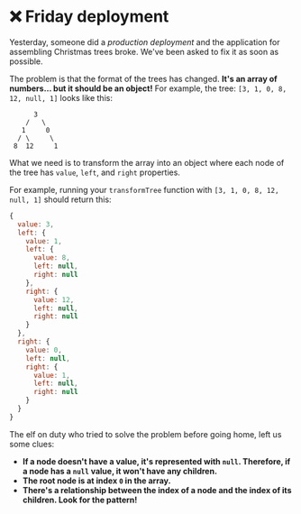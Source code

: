 # ❌ Friday deployment

Yesterday, someone did a _production deployment_ and the application for assembling Christmas trees broke. We've been asked to fix it as soon as possible.

The problem is that the format of the trees has changed. **It's an array of numbers… but it should be an object!** For example, the tree: `[3, 1, 0, 8, 12, null, 1]` looks like this:

```
      3
    /   \
   1     0
  / \     \
 8  12     1
```

What we need is to transform the array into an object where each node of the tree has `value`, `left`, and `right` properties.

For example, running your `transformTree` function with `[3, 1, 0, 8, 12, null, 1]` should return this:

```javascript
{
  value: 3,
  left: {
    value: 1,
    left: {
      value: 8,
      left: null,
      right: null
    },
    right: {
      value: 12,
      left: null,
      right: null
    }
  },
  right: {
    value: 0,
    left: null,
    right: {
      value: 1,
      left: null,
      right: null
    }
  }
}
```

The elf on duty who tried to solve the problem before going home, left us some clues:

- **If a node doesn't have a value, it's represented with `null`. Therefore, if a node has a `null` value, it won't have any children.**
- **The root node is at index `0` in the array.**
- **There's a relationship between the index of a node and the index of its children. Look for the pattern!**
